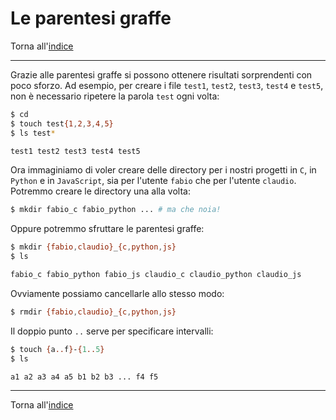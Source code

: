 # Le parentesi graffe

Torna all'[indice](../toc.md)

---

Grazie alle parentesi graffe si possono ottenere risultati sorprendenti con poco sforzo.
Ad esempio, per creare i file `test1`, `test2`, `test3`, `test4` e `test5`, non è
necessario ripetere la parola `test` ogni volta:

```bash
$ cd
$ touch test{1,2,3,4,5}
$ ls test*

test1 test2 test3 test4 test5
```

Ora immaginiamo di voler creare delle directory per i nostri progetti in `C`, in
`Python` e in `JavaScript`, sia per l'utente `fabio` che per l'utente `claudio`.
Potremmo creare le directory una alla volta:

```bash
$ mkdir fabio_c fabio_python ... # ma che noia!
```

Oppure potremmo sfruttare le parentesi graffe:

```bash
$ mkdir {fabio,claudio}_{c,python,js}
$ ls

fabio_c fabio_python fabio_js claudio_c claudio_python claudio_js
```

Ovviamente possiamo cancellarle allo stesso modo:

```bash
$ rmdir {fabio,claudio}_{c,python,js}
```

Il doppio punto `..` serve per specificare intervalli:

```bash
$ touch {a..f}-{1..5}
$ ls

a1 a2 a3 a4 a5 b1 b2 b3 ... f4 f5
```

---

Torna all'[indice](../toc.md)
